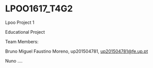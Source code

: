 # LPOO1617_T4G2
Lpoo Project 1

Educational Project



Team Members:

Bruno Miguel Faustino Moreno,  up201504781, up201504781@fe.up.pt

Nuno ....
